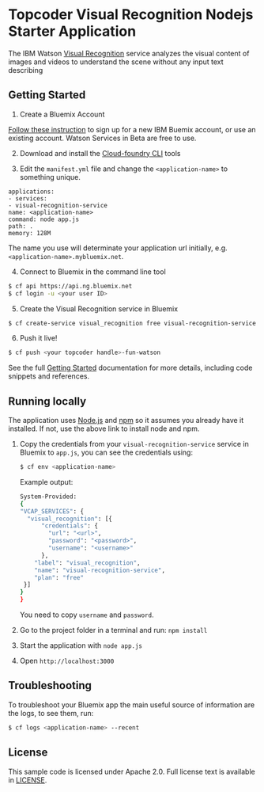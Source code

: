 # Topcoder Visual Recognition Nodejs Starter Application

  The IBM Watson [Visual Recognition](http://www.ibm.com/smarterplanet/us/en/ibmwatson/developercloud/visual-recognition.html) service analyzes the visual content of images and videos to understand the scene without any input text describing

## Getting Started

1. Create a Bluemix Account

  [Follow these instruction](http://topcoder.mybluemix.net/signup) to sign up for a new IBM Buemix account, or use an existing account. Watson Services in Beta are free to use.

2. Download and install the [Cloud-foundry CLI](https://github.com/cloudfoundry/cli#downloads) tools

3. Edit the `manifest.yml` file and change the `<application-name>` to something unique.
  ```none
applications:
- services:
  - visual-recognition-service
  name: <application-name>
  command: node app.js
  path: .
  memory: 128M
  ```
  The name you use will determinate your application url initially, e.g. `<application-name>.mybluemix.net`.

4. Connect to Bluemix in the command line tool
  ```sh
  $ cf api https://api.ng.bluemix.net
  $ cf login -u <your user ID>
  ```

5. Create the Visual Recognition service in Bluemix
  ```sh
  $ cf create-service visual_recognition free visual-recognition-service
  ```

6. Push it live!
  ```sh
  $ cf push <your topcoder handle>-fun-watson
  ```

See the full [Getting Started](http://www.ibm.com/smarterplanet/us/en/ibmwatson/developercloud/doc/getting_started/) documentation for more details, including code snippets and references.

## Running locally
  The application uses [Node.js](http://nodejs.org) and [npm](https://www.npmjs.com) so it assumes you already have it installed. If not, use the above link to install node and npm.

1. Copy the credentials from your `visual-recognition-service` service in Bluemix to `app.js`, you can see the credentials using:

    ```sh
    $ cf env <application-name>
    ```
    Example output:
    ```sh
    System-Provided:
    {
    "VCAP_SERVICES": {
      "visual_recognition": [{
          "credentials": {
            "url": "<url>",
            "password": "<password>",
            "username": "<username>"
          },
        "label": "visual_recognition",
        "name": "visual-recognition-service",
        "plan": "free"
     }]
    }
    }
    ```

    You need to copy `username` and `password`.

2. Go to the project folder in a terminal and run:
    `npm install`
3. Start the application with `node app.js`
4. Open `http://localhost:3000`

## Troubleshooting

To troubleshoot your Bluemix app the main useful source of information are the logs, to see them, run:

  ```sh
  $ cf logs <application-name> --recent
  ```

## License

  This sample code is licensed under Apache 2.0. Full license text is available in [LICENSE](LICENSE).
